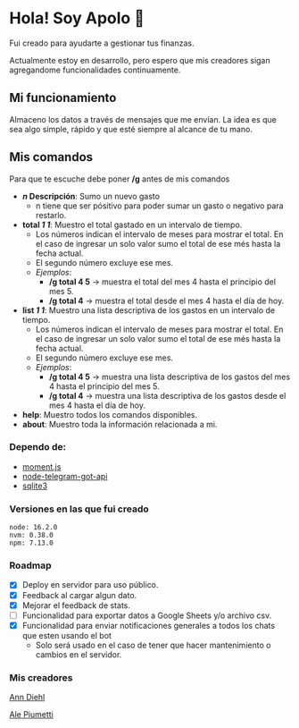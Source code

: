 # Hola! Soy Apolo 🐶 

Fui creado para ayudarte a gestionar tus finanzas. 

Actualmente estoy en desarrollo, pero espero que mis creadores sigan agregandome funcionalidades continuamente.

## Mi funcionamiento

Almaceno los datos a través de mensajes que me envían. La idea es que sea algo simple, rápido y que esté siempre al alcance de tu mano.

## Mis comandos

Para que te escuche debe poner **/g** antes de mis comandos
- **_n_ Descripción**: Sumo un nuevo gasto
  - n tiene que ser pósitivo para poder sumar un gasto o negativo para restarlo.
- **total _1 1_**: Muestro el total gastado en un intervalo de tiempo.
  - Los números indican el intervalo de meses para mostrar el total. En el caso de ingresar un solo valor sumo el total de ese més hasta la fecha actual.
  - El segundo número excluye ese mes.
  - _Ejemplos_: 
    - **/g total 4 5** -> muestra el total del mes 4 hasta el principio del mes 5.
    - **/g total 4** -> muestra el total desde el mes 4 hasta el día de hoy.
- **list _1 1_**: Muestro una lista descriptiva de los gastos en un intervalo de tiempo.
  - Los números indican el intervalo de meses para mostrar el total. En el caso de ingresar un solo valor sumo el total de ese més hasta la fecha actual.
  - El segundo número excluye ese mes.
  - _Ejemplos_: 
    - **/g total 4 5** -> muestra una lista descriptiva de los gastos del mes 4 hasta el principio del mes 5.
    - **/g total 4** -> muestra una lista descriptiva de los gastos desde el mes 4 hasta el día de hoy.
- **help**: Muestro todos los comandos disponibles.
- **about**: Muestro toda la información relacionada a mi.

### Dependo de:

- [moment.js](https://momentjs.com/)
- [node-telegram-got-api](https://github.com/yagop/node-telegram-bot-api)
- [sqlite3](https://www.sqlitetutorial.net/sqlite-nodejs/)

### Versiones en las que fui creado 

```
node: 16.2.0
nvm: 0.38.0
npm: 7.13.0
```

### Roadmap

- [x] Deploy en servidor para uso público.
- [x] Feedback al cargar algun dato.
- [x] Mejorar el feedback de stats.
- [ ] Funcionalidad para exportar datos a Google Sheets y/o archivo csv.
- [x] Funcionalidad para enviar notificaciones generales a todos los chats que esten usando el bot
  - Solo será usado en el caso de tener que hacer mantenimiento o cambios en el servidor.


### Mis creadores 

[Ann Diehl](https://github.com/kotorigadaisuki)

[Ale Piumetti](https://github.com/alepiumetti)

	
